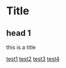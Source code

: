 # Title
## head 1
this is a title

[test1](docs/test)
[test2](docs/test.md)
[test3](test)
[test4](test.md)
